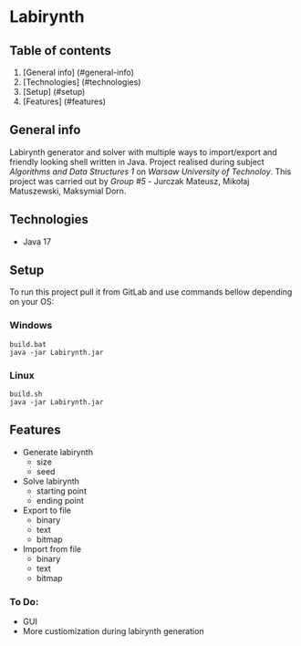 # Labirynth

## Table of contents
1. [General info] (#general-info)
2. [Technologies] (#technologies)
3. [Setup] (#setup)
4. [Features] (#features)


## General info
Labirynth generator and solver with multiple ways to import/export and friendly looking shell written in Java. Project realised during subject *Algorithms and Data Structures 1* on *Warsaw University of Technoloy*. This project was carried out by *Group #5* - Jurczak Mateusz, Mikołaj Matuszewski, Maksymial Dorn.

## Technologies
* Java 17

## Setup
To run this project pull it from GitLab and use commands bellow depending on your OS:
### Windows
```
build.bat
java -jar Labirynth.jar
```
### Linux
```
build.sh
java -jar Labirynth.jar
```

## Features

- Generate labirynth 
	- size
	- seed
- Solve labirynth
	- starting point
	- ending point
- Export to file
	- binary
	- text
	- bitmap
- Import from file
	- binary
	- text
	- bitmap

### To Do:
- GUI
- More custiomization during labirynth generation